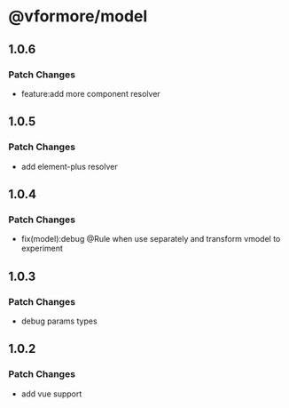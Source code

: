 # @vformore/model

## 1.0.6

### Patch Changes

- feature:add more component resolver

## 1.0.5

### Patch Changes

- add element-plus resolver

## 1.0.4

### Patch Changes

- fix(model):debug @Rule when use separately and transform vmodel to experiment

## 1.0.3

### Patch Changes

- debug params types

## 1.0.2

### Patch Changes

- add vue support
